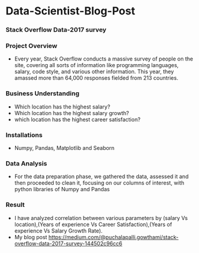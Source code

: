 # Data-Scientist-Blog-Post
### Stack Overflow Data-2017 survey

### Project Overview
- Every year, Stack Overflow conducts a massive survey of people on the site, covering all sorts of information like programming languages, salary, code style, and various other information. This year, they amassed more than 64,000 responses fielded from 213 countries.

### Business Understanding
- Which location has the highest salary?
- Which location has the highest salary growth?
- which location has the highest career satisfaction?

### Installations
- Numpy, Pandas, Matplotlib and Seaborn

### Data Analysis
- For the data preparation phase, we gathered the data, assessed it and then proceeded to clean it, focusing on our columns of interest, with python libraries of Numpy and Pandas

### Result
- I have analyzed correlation between various parameters by (salary Vs location),(Years of experience Vs Career Satisfaction),(Years of experience Vs Salary Growth Rate).
- My blog post https://medium.com/@puchalapalli.gowthami/stack-overflow-data-2017-survey-144502c96cc6
